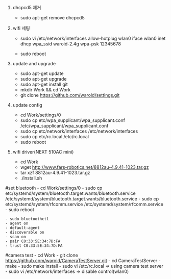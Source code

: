 ﻿
1. dhcpcd5 제거
	- sudo apt-get remove dhcpcd5
	
2. wifi 세팅
	- sudo vi /etc/network/interfaces
		allow-hotplug wlan0
		iface wlan0 inet dhcp
		wpa_ssid waroid-2.4g
		wpa-psk 12345678
		
	- sudo reboot
	
3. update and upgrade
	- sudo apt-get update
	- sudo apt-get upgrade
	- sudo apt-get install git
	- mkdir Work && cd Work
	- git clone https://github.com/waroid/settings.git
	
4. update config
	- cd Work/settings/0
	- sudo cp etc/wpa_supplicant/wpa_supplicant.conf /etc/wpa_supplicant/wpa_supplicant.conf
	- sudo cp etc/network/interfaces /etc/network/interfaces
	- sudo cp etc/rc.local /etc/rc.local
	- sudo reboot
	
5. wifi driver(NEXT 510AC mini)
	- cd Work
	- wget http://www.fars-robotics.net/8812au-4.9.41-1023.tar.gz
	- tar xzf 8812au-4.9.41-1023.tar.gz
	- ./install.sh

	
#set bluetooth
	- cd Work/settings/0
	- sudo cp etc/systemd/system/bluetooth.target.wants/bluetooth.service /etc/systemd/system/bluetooth.target.wants/bluetooth.service
	- sudo cp etc/systemd/system/rfcomm.service /etc/systemd/system/rfcomm.service
	- sudo reboot
	
	- sudo bluetoothctl
	- agent on
	- default-agent
	- discoverable on
	- scan on
	- pair C0:33:5E:34:7D:FA
	- trust C0:33:5E:34:7D:FA
	
#camera test
	- cd Work
	- git clone https://github.com/waroid/CameraTestServer.git
	- cd CameraTestServer
	- make
	- sudo make install
	- sudo vi /etc/rc.local
		=> using camera test server
	- sudo vi /etc/network/interfaces
		=> disable control(wlan0)